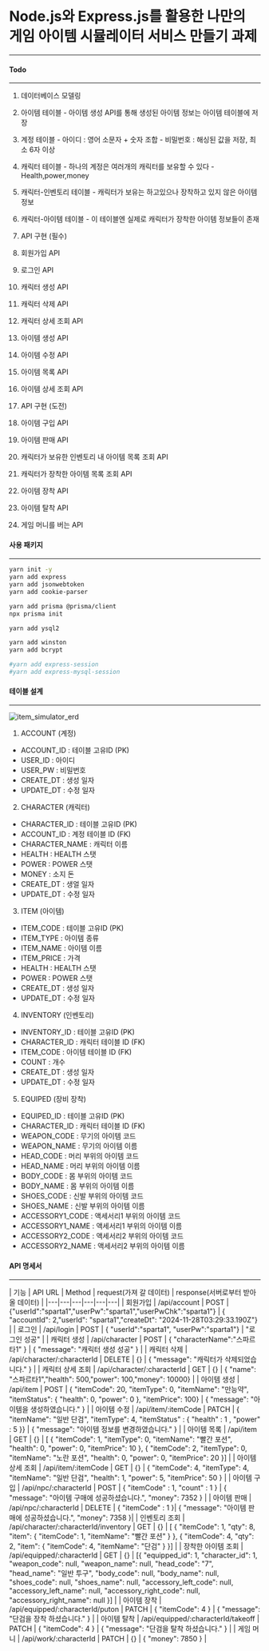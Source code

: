 # Node.js와 Express.js를 활용한 나만의 게임 아이템 시뮬레이터 서비스 만들기 과제

---

#### Todo
---

1. 데이터베이스 모델링
  1. 아이템 테이블
    - 아이템 생성 API를 통해 생성된 아이템 정보는 아이템 테이블에 저장
  2. 계정 테이블
    - 아이디 : 영어 소문자 + 숫자 조합
    - 비밀번호 : 해싱된 값을 저장, 최소 6자 이상
  3. 캐릭터 테이블
    - 하나의 계정은 여러개의 캐릭터를 보유할 수 있다
    - Health,power,money
  4. 캐릭터-인벤토리 테이블
    - 캐릭터가 보유는 하고있으나 장착하고 있지 않은 아이템 정보
  5. 캐릭터-아이템 테이블
    - 이 테이블엔 실제로 캐릭터가 장착한 아이템 정보들이 존재

2. API 구현 (필수)
  1. 회원가입 API
  2. 로그인 API
  3. 캐릭터 생성 API
  4. 캐릭터 삭제 API
  5. 캐릭터 상세 조회 API
  6. 아이템 생성 API
  7. 아이템 수정 API
  8. 아이템 목록 API
  9. 아이템 상세 조회 API

3. API 구현 (도전)
  1. 아이템 구입 API
  2. 아이템 판매 API
  3. 캐릭터가 보유한 인벤토리 내 아이템 목록 조회 API
  4. 캐릭터가 장착한 아이템 목록 조회 API
  5. 아이템 장착 API
  6. 아이템 탈착 API 
  7. 게임 머니를 버는 API

#### 사용 패키지
---

```bash
yarn init -y
yarn add express
yarn add jsonwebtoken
yarn add cookie-parser

yarn add prisma @prisma/client
npx prisma init

yarn add ysql2

yarn add winston
yarn add bcrypt

#yarn add express-session
#yarn add express-mysql-session
```

#### 테이블 설계
---
![item_simulator_erd](https://github.com/user-attachments/assets/55073a52-a4db-4404-a612-6e95617350e8)
  
1. ACCOUNT (계정)
  - ACCOUNT_ID : 테이블 고유ID (PK)
  - USER_ID : 아이디
  - USER_PW : 비밀번호
  - CREATE_DT : 생성 일자
  - UPDATE_DT : 수정 일자

2. CHARACTER (캐릭터)
  - CHARACTER_ID : 테이블 고유ID (PK)
  - ACCOUNT_ID : 계정 테이블 ID (FK)
  - CHARACTER_NAME : 캐릭터 이름
  - HEALTH : HEALTH 스탯
  - POWER : POWER 스탯
  - MONEY : 소지 돈
  - CREATE_DT : 생얼 일자
  - UPDATE_DT : 수정 일자

3. ITEM (아이템)
  - ITEM_CODE : 테이블 고유ID (PK)
  - ITEM_TYPE : 아이템 종류
  - ITEM_NAME : 아이템 이름
  - ITEM_PRICE : 가격
  - HEALTH : HEALTH 스탯
  - POWER : POWER 스탯
  - CREATE_DT : 생성 일자
  - UPDATE_DT : 수정 일자

4. INVENTORY (인벤토리)
  - INVENTORY_ID : 테이블 고유ID (PK)
  - CHARACTER_ID : 캐릭터 테이블 ID (FK)
  - ITEM_CODE : 아이템 테이블 ID (FK)
  - COUNT : 개수
  - CREATE_DT : 생성 일자
  - UPDATE_DT : 수정 일자

5. EQUIPED (장비 장착)
  - EQUIPED_ID : 테이블 고유ID (PK)
  - CHARACTER_ID : 캐릭터 테이블 ID (FK)
  - WEAPON_CODE : 무기의 아이템 코드
  - WEAPON_NAME : 무기의 아이템 이름
  - HEAD_CODE : 머리 부위의 아이템 코드
  - HEAD_NAME : 머리 부위의 아이템 이름
  - BODY_CODE : 몸 부위의 아이템 코드
  - BODY_NAME : 몸 부위의 아이템 이름
  - SHOES_CODE : 신발 부위의 아이템 코드
  - SHOES_NAME : 신발 부위의 아이템 이름
  - ACCESSORY1_CODE : 액세서리1 부위의 아이템 코드
  - ACCESSORY1_NAME : 액세서리1 부위의 아이템 이름
  - ACCESSORY2_CODE : 액세서리2 부위의 아이템 코드
  - ACCESSORY2_NAME : 액세서리2 부위의 아이템 이름

#### API 명세서
---

| 기능 | API URL | Method | request(가져 갈 데이터) | response(서버로부터 받아 올 데이터) |
|---|---|---|---|---|---|
| 회원가입 | /api/account | POST | {"userId":"sparta1","userPw":"sparta1","userPwChk":"sparta1"} | { "accountId": 2,"userId": "sparta1","createDt": "2024-11-28T03:29:33.190Z"} |
| 로그인 | /api/login | POST | { "userId":"sparta1",	"userPw":"sparta1"} | "로그인 성공" |
| 캐릭터 생성 | /api/character | POST | { "characterName":"스파르타1" } | {	"message": "캐릭터 생성 성공" } |
| 캐릭터 삭제 | /api/character/:characterId | DELETE | {} | {	"message": "캐릭터가 삭제되었습니다." } |
| 캐릭터 상세 조회 | /api/character/:characterId | GET | {} | {	"name": "스파르타1","health": 500,"power": 100,"money": 10000} |
| 아이템 생성 | /api/item | POST | { "itemCode": 20, "itemType": 0, "itemName": "만능약", "itemStatus": { "health": 0, "power": 0 }, "itemPrice": 100} | { "message": "아이템을 생성하였습니다." } |
| 아이템 수정 | /api/item/:itemCode | PATCH | {	"itemName": "일반 단검", "itemType": 4,	"itemStatus" : { "health" : 1 , "power" : 5 }} | { "message": "아이템 정보를 변경하였습니다." } |
| 아이템 목록 | /api/item | GET | {} | [ { "itemCode": 1,	"itemType": 0, "itemName": "빨간 포션",	"health": 0, "power": 0, "itemPrice": 10 },	{ "itemCode": 2, "itemType": 0,	"itemName": "노란 포션", "health": 0,  "power": 0, 	"itemPrice": 20	}] |
| 아이템 상세 조회 | /api/item/:itemCode | GET | {} | {	"itemCode": 4, "itemType": 4, "itemName": "일반 단검", "health": 1,	"power": 5,	"itemPrice": 50 } |
| 아이템 구입 | /api/npc/:characterId | POST | {	"itemCode" : 1,	"count" : 1 } | {	"message": "아이템 구매에 성공하셨습니다.",	"money": 7352 } |
| 아이템 판매 | /api/npc/:characterId | DELETE | { "itemCode" : 1 }| { "message": "아이템 판매에 성공하셨습니다.", "money": 7358 }|
| 인벤토리 조회 | /api/character/:characterId/inventory | GET | {} | [ { "itemCode": 1,	"qty": 8,	"item": {	"itemCode": 1, "itemName": "빨간 포션" } },	{	"itemCode": 4, "qty": 2, "item": { "itemCode": 4,	"itemName": "단검" } }] | 
| 장착한 아이템 조회 | /api/equipped/:characterId | GET | {} | [{	"equipped_id": 1,	"character_id": 1, "weapon_code": null,	"weapon_name": null, "head_code": "7", "head_name": "일반 투구", "body_code": null, 	"body_name": null, "shoes_code": null, "shoes_name": null, "accessory_left_code": null,	"accessory_left_name": null, "accessory_right_code": null, "accessory_right_name": null }] |
| 아이템 장착 | /api/equipped/:characterId/puton | PATCH | { "itemCode": 4 } | { "message": "단검을 장착 하셨습니다." } |
| 아이템 탈착 | /api/equipped/:characterId/takeoff | PATCH | { "itemCode": 4 } | { "message": "단검을 탈착 하셨습니다." } |
| 게임 머니 | /api/work/:characterId | PATCH | {} | { "money": 7850 } |
